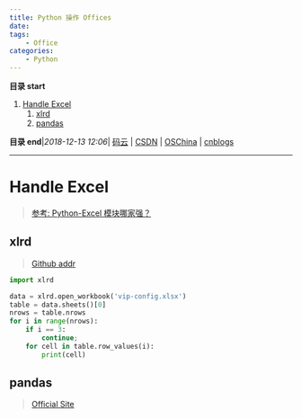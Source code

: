 ```yaml
---
title: Python 操作 Offices
date: 
tags: 
    - Office
categories: 
    - Python
---
```


**目录 start**
 
1. [Handle Excel](#handle-excel)
    1. [xlrd](#xlrd)
    1. [pandas](#pandas)

**目录 end**|_2018-12-13 12:06_| [码云](https://gitee.com/gin9) | [CSDN](http://blog.csdn.net/kcp606) | [OSChina](https://my.oschina.net/kcp1104) | [cnblogs](http://www.cnblogs.com/kuangcp)
****************************************
# Handle Excel 

> [参考: Python-Excel 模块哪家强？](https://zhuanlan.zhihu.com/p/23998083)

## xlrd 
> [Github addr](https://github.com/python-excel/xlrd)

```python
import xlrd 

data = xlrd.open_workbook('vip-config.xlsx')
table = data.sheets()[0]   
nrows = table.nrows
for i in range(nrows):
    if i == 3:
        continue;
    for cell in table.row_values(i):
        print(cell)
```

## pandas 
> [Official Site](http://pandas.pydata.org/)
